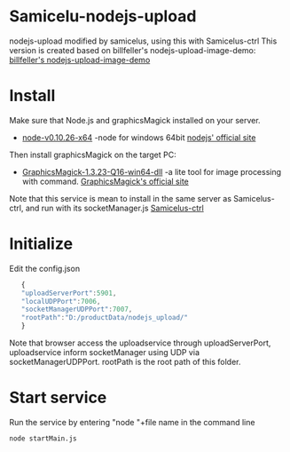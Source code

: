 # Samicelu-nodejs-upload
nodejs-upload modified by samicelus, using this with Samicelus-ctrl
This version is created based on billfeller's nodejs-upload-image-demo:
[billfeller's nodejs-upload-image-demo](https://github.com/billfeller/nodejs-upload-image-demo.git)

Install
================

Make sure that Node.js and graphicsMagick installed on your server.
* [node-v0.10.26-x64](http://pan.baidu.com/s/1i3JbpIl) -node for windows 64bit
[nodejs' official site](https://nodejs.org/en/)

Then install graphicsMagick on the target PC:
* [GraphicsMagick-1.3.23-Q16-win64-dll](http://pan.baidu.com/s/1mgxq2da) -a lite tool for image processing with command.
[GraphicsMagick's official site](http://www.graphicsmagick.org/)

Note that this service is mean to install in the same server as Samicelus-ctrl, and run with its socketManager.js
[Samicelus-ctrl](https://github.com/Samicelus/samicelus-ctrl)


Initialize
================

Edit the config.json
```js
   {
   "uploadServerPort":5901,
   "localUDPPort":7006,
   "socketManagerUDPPort":7007,
   "rootPath":"D:/productData/nodejs_upload/"
   }
```

Note that browser access the uploadservice through uploadServerPort, uploadservice inform socketManager using UDP via socketManagerUDPPort.
rootPath is the root path of this folder.


Start service
================

Run the service by entering "node "+file name in the command line
```bush
node startMain.js
```
